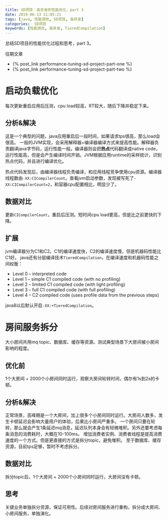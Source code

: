 ```yaml
---
title: SD项目：高并发的性能优化，part 3
date: 2019-06-13 11:05:21
tags: [java, 性能调优, SD项目, 高并发]
categories:  SD项目
keywords: [性能调优, 高并发, TieredCompilation]
---
```

总结SD项目的性能优化过程和思考，part 3。

往期文章
- {% post_link performance-tuning-sd-project-part-one %}
- {% post_link performance-tuning-sd-project-part-two %}

# 启动负载优化

每次更新重启应用后压测，cpu load较高，RT较大，随后下降并稳定下来。

## 分析&解决

这是一个典型的问题，java应用重启后一段时间，如果请求tps很高，那么load会很高。
一般的JVM实现，会采用解释器+编译器编译方式来提高性能。解释器负责翻译java字节码，运行性能一般。编译器则会把**热点**代码翻译成native code，运行性能高，但是会产生编译时间开销。JVM根据应用runtime的采样统计，识别热点代码，并且进行编译优化。

热点代码发现后，由编译器线程负责编译，和应用线程竞争使用cpu资源。编译器线程数由`-XX:CICompilerCount`。查看jvm启动参数，发现被写死了`-XX:CICompilerCount=2`，和容器cpu配置相比，明显少了。

<!-- more -->

## 数据对比

更新`CICompilerCount`，重启后压测。短时间cpu load更高，但是比之前更快的下降。

## 扩展

jvm编译器分为C1和C2。C1的编译速度快，C2的编译速度慢，但是机器码性能比C1好。
java还有分层编译技术`TieredCompilation`，在编译速度和机器码性能之间权衡：
- Level 0 – interpreted code
- Level 1 – simple C1 compiled code (with no profiling)
- Level 2 – limited C1 compiled code (with light profiling)
- Level 3 – full C1 compiled code (with full profiling)
- Level 4 – C2 compiled code (uses profile data from the previous steps)

java8以后默认开启`-XX:+TieredCompilation`。


# 房间服务拆分

大小房间共用mq topic、数据库、缓存等资源。测试典型场景下大房间被小房间影响的程度。

## 优化前

1个大房间 + 2000个小房间同时运行，观察大房间轮转时间，偶尔有1s到2s的卡顿。

## 分析&解决

正常场景，高峰期是一个大房间，加上很多个小房间同时运行。大房间人数多，发生卡顿延迟会影响大量用户的体验，后果比小房间严重多。
一个房间只要在轮转，那么就会产生1条延迟mq消息，延迟队列本身会有轻微堆积。另外还要考虑每条消息的消费耗时，大概在10-100ms。
增加消费者实例、消费者线程是提高消费速度的一个方式。但是更直接的方式是拆分topic，避免堆积。
至于数据库、缓存资源，目前tps足够，暂时不考虑拆分。

## 数据对比

拆分topic后，1个大房间 + 2000个小房间同时运行，大房间没有卡顿。


## 思考

关键业务单独拆分资源，保证可用性。后续对房间服务进行重构，拆分成大房间、小房间服务，单独演化。

